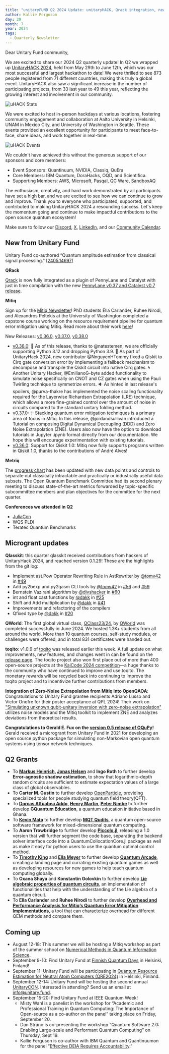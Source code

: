 ```yaml
---
title: "unitaryFUND Q2 2024 Update: unitaryHACK, Qrack integration, new grants and upcomingg events" 
author: Kallie Ferguson
day: 29
month: 7
year: 2024
tags: 
  - Quarterly Newsletter
---
```


Dear Unitary Fund community,

We are excited to share our 2024 Q2 quarterly update! In Q2 we wrapped up [UnitaryHACK 2024](https://unitaryhack.dev/), held from May 29th to June 12th, which was our most successful and largest hackathon to date! We were thrilled to see 873 people registered from 71 different countries, making this truly a global event. UnitaryHACK also saw a significant increase in the number of participating projects, from 33 last year to 49 this year, reflecting the growing interest and involvement in our community.

![uHACK Stats](/images/2024_uHACK_stats.png)

We were excited to host in-person hackdays at various locations, fostering community engagement and collaboration at Aalto University in Helsinki, UNAM in Mexico City, and University of Washington in Seattle. These events provided an excellent opportunity for participants to meet face-to-face, share ideas, and work together in real-time.

![uHACK Events](/images/2024_Q2_uHACK.png)

We couldn't have achieved this without the generous support of our sponsors and core members:

- Event Sponsors: Quantinuum, NVIDIA, Classiq, QuEra
- Core Members: IBM Quantum, DoraHacks, OQD, and Scientifica.
- Supporting Members: AWS, Microsoft, Pasqal, QC Ware, SandboxAQ

The enthusiasm, creativity, and hard work demonstrated by all participants have set a high bar, and we are excited to see how we can continue to grow and improve. Thank you to everyone who participated, supported, and contributed to making UnitaryHACK 2024 a resounding success. Let's keep the momentum going and continue to make impactful contributions to the open source quantum ecosystem!

Make sure to follow our [Discord](https://discord.com/invite/JqVGmpkP96), [X](https://twitter.com/unitaryfund), [LinkedIn](https://www.linkedin.com/company/unitary-fund/), and our [Community Calendar](https://calendar.google.com/calendar/u/0/embed?src=c_mgqdq6hj2isi4d6h467kfqvg60@group.calendar.google.com).

## New from Unitary Fund

Unitary Fund co-authored “Quantum amplitude estimation from classical signal processing.” [[2405.14697]](https://arxiv.org/abs/2405.14697)

**QRack**

[Qrack](https://github.com/unitaryfund/qrack) is now fully integrated as a plugin of PennyLane and Catalyst with just in time compilation with the new [PennyLane v0.37 and Catalyst v0.7 release](https://pennylane.ai/blog/2024/07/pennylane-release-0.37/?utm_source=linkedin&utm_medium=pennylane_social&utm_campaign=blog&utm_content=pennylane-release-0.37). 

**Mitiq**

Sign up for the [Mitiq Newsletter](https://forms.gle/6UcUjSawHyweXhQV7)! 
PhD students Ella Carlander, Ruhee Nirodi, and Alexandros Peltekis at the University of Washington completed a capstone course working on the resource requirement pipeline for quantum error mitigation using Mitiq. Read more about their work [here](https://unitary.fund/posts/2024_capstone_uw/)!

New Releases: [v0.36.0](https://github.com/unitaryfund/mitiq/releases/tag/v0.36.0), [v0.37.0](https://github.com/unitaryfund/mitiq/releases/tag/v0.37.0), [v0.38.0](https://github.com/unitaryfund/mitiq/releases/tag/v0.38.0)

- [v0.38.0](https://github.com/unitaryfund/mitiq/releases/tag/v0.38.0): 
🚀 As of this release, thanks to @natestemen, we are officially supporting Python 3.12 and dropping Python 3.9.
🌉 As part of UnitaryHack 2024, new contributor @NnguyenHTommy fixed a Qiskit to Cirq gate conversion error by implementing a fallback mechanism to decompose and transpile the Qiskit circuit into native Cirq gates.
🌀 Another Unitary Hacker, @EmilianoG-byte added functionality to simulate noise specifically on CNOT and CZ gates when using the Pauli Twirling technique to symmetrize errors.
🔉 As hinted in last release's spoilers, @purva-thakre has implemented the noise scaling functionality required for the Layerwise Richardson Extrapolation (LRE) technique, which allows a more fine-grained control over the amount of noise in circuits compared to the standard unitary folding method.
- [v0.37.0](https://github.com/unitaryfund/mitiq/releases/tag/v0.37.0): ✨ Stacking quantum error mitigation techniques is a primary area of focus in Mitiq. In this release, @jordandsullivan introduced a Tutorial on composing Digital Dynamical Decoupling (DDD) and Zero Noise Extrapolation (ZNE). Users also now have the option to download tutorials in Jupyter .ipynb format directly from our documentation. We hope this will encourage experimentation with existing tutorials.
- [v0.36.0](https://github.com/unitaryfund/mitiq/releases/tag/v0.36.0): Support for Qiskit 1.0: Mitiq now fully supports programs written in Qiskit 1.0, thanks to the contributions of André Alves!

**Metriq** 

The [progress chart](https://metriq.info/Progress) has been updated with new data points and controls to separate out classically intractable and practically or industrially useful data subsets. The Open Quantum Benchmark Committee had its second plenary meeting to discuss state-of-the-art metrics forwarded by topic-specific subcommittee members and plan objectives for the committee for the next quarter.

**Conferences we attended in Q2**
- [JuliaCon](https://juliacon.org/2024/minisymposia/quantum/)
- WQS PLDI
- Teratec Quantum Benchmarks

## Microgrant updates

**Qlasskit**: this quarter qlasskit received contributions from hackers of UnitaryHack 2024, and reached version 0.1.29! These are the highlights from the git log:
- Implement ast.Pow Operator Rewriting Rule in AstRewriter by [@tomv42](https://github.com/tomv42) in [#49](https://github.com/dakk/qlasskit/pull/49)
- Add py2bexp and py2qasm CLI tools by [@tomv42](https://github.com/tomv42) in [#56](https://github.com/dakk/qlasskit/pull/56) and [#59](https://github.com/dakk/qlasskit/pull/59)
- Bernstein Vazirani algorithm by [@divshacker](https://github.com/divshacker) in [#60](https://github.com/dakk/qlasskit/pull/60)
- int and float cast functions by [@dakk](https://github.com/dakk) in [#25](https://github.com/dakk/qlasskit/pull/25)
- Shift and Add multiplication by [@dakk](https://github.com/dakk) in [#41](https://github.com/dakk/qlasskit/pull/41)
- Improvements and refactoring of the compilers
- Qfixed type by [@dakk](https://github.com/dakk) in [#20](https://github.com/dakk/qlasskit/pull/20)

**QWorld**: The first global virtual class, [QClass23/24](https://qworld.net/qclass23-24/), by [QWorld](https://qworld.net/) was completed successfully in June 2024. We hosted 1.3K+ students from all around the world. More than 10 quantum courses, self-study modules, or challenges were offered, and in total 831 certificates were handed out. 

**toqito**: v1.0.9 of [toqito](https://github.com/vprusso/toqito) was released earlier this week. A full update on what improvements, new features, and changes went in can be found on the [release page](https://github.com/vprusso/toqito/releases/tag/v1.0.9). The toqito project also won first place out of more than 400 open-source projects at the [KaiCode 2024 competition](https://github.com/vprusso/toqito/releases/tag/v1.0.9)—a huge thanks to the community who have continued to improve and use toqito. The monetary rewards will be recycled back into continuing to improve the toqito project and to incentivize further contributions from members.   

**Integration of Zero-Noise Extrapolation from Mitiq into OpenQAOA**: Congratulations to Unitary Fund grantee recipients Adriano Lusso and Victor Onofre for their poster acceptance at QPL 2024! Their work on ["Simulating unknown qubit-unitary inversion with zero-noise extrapolation"](https://zenodo.org/records/12538965) utilizes noise models and the Mitiq toolkit to implement ZNE and analyzes deviations from theoretical results.

**Congratulations to Gerald E. Fux on the [version 0.5 release of OQuPy](2406.16650)!** Gerald received a microgrant from Unitary Fund in 2021 for developing an open source python package for simulating non-Markovian open quantum systems using tensor network techniques.

## Q2 Grants
- To **[Markus Heinrich](https://www.markus-heinrich.eu/), [Jonas Helsen](https://www.linkedin.com/in/jonas-helsen-026506b4/)** and **Ingo Roth** to further develop **Error-agnostic shadow estimation**, to show that logarithmic-depth random circuits are sufficient to estimate expectation values of a large class of global observables.
- To **Carter M. Gustin** to further develop [OpenParticle](https://github.com/cgustin99/OpenParticle/tree/main), providing specialized tools for people studying quantum field theory(QFT).
- To **[Dorcas Attuabea Addo](http://linkedin.com/in/dorcas-attuabea-addo), [Henry Martin](http://linkedin.com/in/henry-martin-phd-54704869), [Peter Nimbe](http://linkedin.com/in/dr-peter-nimbe-945b1b32)** to further develop **GQuantum Education**, a quantum education initiative based in Ghana.
- To **[Kevin Mato](https://www.linkedin.com/in/kevin-mato-quantum/)** to further develop **[MQT Qudits](https://github.com/cda-tum/mqt-qudits)**, a quantum open-source software framework for mixed-dimensional quantum computing.
- To **Aaron Trowbridge** to further develop **[Piccolo.jl](https://github.com/aarontrowbridge/Piccolo.jl)**, releasing a 1.0 version that will further segment the code base, separating the backend solver interface code into a QuantumCollocationCore.jl package as well as make it easy for python users to use the quantum optimal control method.
- To **[Timothy King](https://www.linkedin.com/in/temking/)** and **[Ella Meyer](https://www.linkedin.com/in/ella-meyer-6a887313a/)** to further develop **[Quantum Arcade](https://quantumalgorithmsinstitute-my.sharepoint.com/:p:/g/personal/timothy_king_quantumalgorithmsinstitute_ca/EdDQc-vYI3lOvFxdMwiBzcIBu4HZQWkYdogPLuqJrmpwJg?rtime=Zwsxb0qk3Eg)**, creating a landing page and currating existing quantum games as well as developing resources for new games to help teach quantum computing globally.
- To **Oxana Shaya** and **Konstantin Golovkin** to further develop **[Lie algebraic properties of quantum circuits](https://github.com/AmanieOxana/Lie_props)**, an implementation of functionalities that help with the understanding of the Lie algebra of a quantum circuit.
- To **Ella Carlander** and **Ruhee Nirodi** to further develop **[Overhead and Performance Analysis for Mitiq’s Quantum Error Mitigation Implementations](https://unitary.fund/posts/2024_capstone_uw/)**, a tool that can characterize overhead for different QEM methods and compare them.

## Coming up

- August 12-18: This summer we will be hosting a Mitiq workshop as part of the summer school on [Numerical Methods in Quantum Information Science](https://qnumerics.org/).
- September 9-10: Find Unitary Fund at [Finnish Quantum Days](https://instituteq.fi/fqd/#:~:text=9.9%20%2D%2010.9.,2024&text=The%20Finnish%20Quantum%20Days%2C%20supported,as%20InstituteQ's%20Symposium%20in%202023.) in Helsinki, Finland!
- September 11: Unitary Fund will be participating in [Quantum Resource Estimation for Neutral Atom Computers (QRE2024)](https://www.quantumresource.org/) in Helsinki, Finland.
- September 12-14: Unitary Fund will be hosting the second annual [UnitaryCON](https://unitary.fund/community/unitaryCON/). Interested in attending? Send us an email at info@unitary.fund.
- September 15-20: Find Unitary Fund at IEEE Quantum Week! 
    - Misty Wahl is a panelist in the workshop for  “Academic and Professional Training in Quantum Computing: The Importance of Open-source as a co-author on the panel” taking place on Friday, September 20.
    - Dan Strano is co-presenting the workshop “Quantum Software 2.0: Enabling Large-scale and Performant Quantum Computing” on Thursday, Sept 19.
    - Kallie Ferguson is co-author with IBM Quantum and Quantinuumon for the panel “[Effective DEIA Requires Accountability](https://qce.quantum.ieee.org/2024/program/panels-abstracts/#pan10).” 

